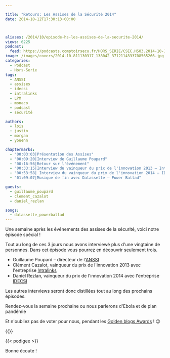 ```yaml
---

title: "Retours: Les Assises de la Sécurité 2014"
date: 2014-10-12T17:30:13+00:00



aliases: /2014/10/episode-hs-les-assises-de-la-securite-2014/
views: 6225
podcast:
  feed: https://podcasts.comptoirsecu.fr/HORS_SERIE/CSEC.HS03.2014-10-12.ASSISES.mp3
image: /images/covers/2014-10-811130317_138042_3712114333708565266.jpg
categories:
  - Podcast
  - Hors-Serie
tags:
  - ANSSI
  - assises
  - idecsi
  - intralinks
  - LPM
  - monaco
  - podcast
  - sécurité

authors:
  - lois
  - justin
  - morgan
  - youenn

chaptermarks:
  - "00:03:03|Présentation des Assises"
  - "00:09:20|Interview de Guillaume Poupard"
  - "00:16:56|Retour sur l'événement"
  - "00:33:15|Interview du vainqueur du prix de l'innovation 2013 – Intralinks"
  - "00:53:58| Interview du vainqueur du prix de l'innovation 2014 – IDECSI"
  - "01:09:07|Musique de fin avec Datassette – Power Ballad"

guests:
  - guillaume_poupard
  - clement_cazalot
  - daniel_rezlan

songs:
  - datassette_powerballad
---
```


Une semaine après les événements des assises de la sécurité, voici notre épisode spécial !

Tout au long de ces 3 jours nous avons interviewé plus d'une vingtaine de personnes. Dans cet épisode vous pourrez en découvrir seulement trois.

* Guillaume Poupard – directeur de l'[ANSSI](http://www.ssi.gouv.fr/)
* Clément Cazalot, vainqueur du prix de l'innovation 2013 avec l'entreprise [Intralinks](http://www.intralinks.com/)
* Daniel Rezlan, vainqueur du prix de l'innovation 2014 avec l'entreprise [IDECSI](http://www.idecsi.com/fr)

Les autres interviews seront donc distillées tout au long des prochains épisodes.

Rendez-vous la semaine prochaine ou nous parlerons d'Ebola et de plan pandémie

Et n'oubliez pas de voter pour nous, pendant les [Golden blogs Awards](http://www.golden-blog-awards.fr/blogs/le-comptoir-secu.html) ! 😉

{{<chaptermarks>}}

  {{< podigee >}}


Bonne écoute !
